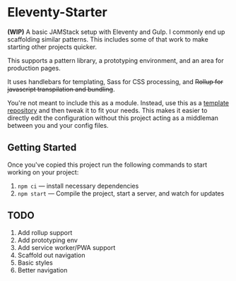 # Eleventy-Starter

**(WIP)** A basic JAMStack setup with Eleventy and Gulp. I commonly end up scaffolding similar patterns. This includes some of that work to make starting other projects quicker.

This supports a pattern library, a prototyping environment, and an area for production pages.

It uses handlebars for templating, Sass for CSS processing, and ~~Rollup for javascript transpilation and bundling~~.

You're not meant to include this as a module. Instead, use this as a [template repository](https://css-tricks.com/using-github-template-repos-to-jump-start-static-site-projects/) and then tweak it to fit your needs. This makes it easier to directly edit the configuration without this project acting as a middleman between you and your config files.

## Getting Started

Once you've copied this project run the following commands to start working on your project:

1. `npm ci` — install necessary dependencies
2. `npm start` — Compile the project, start a server, and watch for updates

## TODO

1. Add rollup support
2. Add prototyping env
3. Add service worker/PWA support
4. Scaffold out navigation
5. Basic styles
6. Better navigation